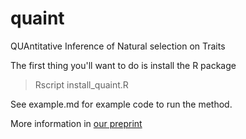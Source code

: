 # quaint
QUAntitative Inference of Natural selection on Traits

The first thing you'll want to do is install the R package
> Rscript install_quaint.R

See example.md for example code to run the method.


More information in [our preprint](https://www.biorxiv.org/content/early/2018/07/13/368506)
 
